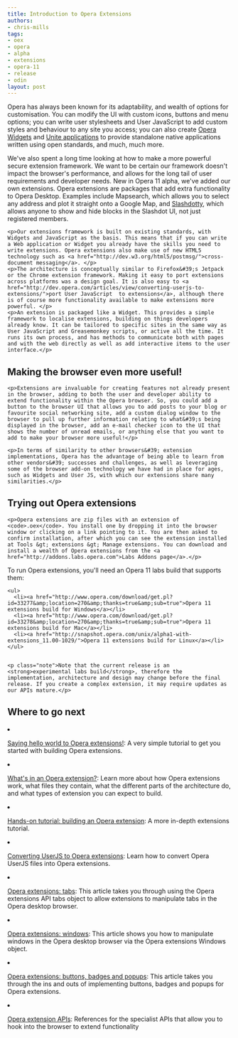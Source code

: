 ```yaml
---
title: Introduction to Opera Extensions
authors:
- chris-mills
tags:
- oex
- opera
- alpha
- extensions
- opera-11
- release
- odin
layout: post
---
```

<p>Opera has always been known for its adaptability, and wealth of options for customisation. You can modify the UI with custom icons, buttons and menu options; you can write user stylesheets and User JavaScript to add custom styles and behaviour to any site you access; you can also create <a href="http://widgets.opera.com/">Opera Widgets</a> and <a href="http://unite.opera.com/applications/">Unite applications</a> to provide standalone native applications written using open standards, and much, much more.</p>

<p>We&#39;ve also spent a long time looking at how to make a more powerful secure extension framework. We want to be certain our framework doesn&#39;t impact the browser&#39;s performance, and allows for the long tail of user requirements and developer needs. New in Opera 11 alpha, we&#39;ve added our own extensions. Opera extensions are packages that add extra functionality to Opera Desktop. Examples include Mapsearch, which allows you to select any address and plot it straight onto a Google Map, and <a href="http://dev.opera.com/articles/view/building-your-first-opera-extension/">Slashdotty</a>, which allows anyone to show and hide blocks in the Slashdot UI, not just registered members.</p>

	<p>Our extensions framework is built on existing standards, with Widgets and JavaScript as the basis. This means that if you can write a Web application or Widget you already have the skills you need to write extensions. Opera extensions also make use of new HTML5 technology such as <a href="http://dev.w3.org/html5/postmsg/">cross-document messaging</a>. </p>
	<p>The architecture is conceptually similar to Firefox&#39;s Jetpack or the Chrome extension framework. Making it easy to port extensions across platforms was a design goal. It is also easy to <a href="http://dev.opera.com/articles/view/converting-userjs-to-extensions/">port User JavaScript  to extensions</a>, although there is of course more functionality available to make extensions more powerful. </p>
	<p>An extension is packaged like a Widget. This provides a simple framework to localise extensions, building on things developers already know. It can be tailored to specific sites in the same way as User JavaScript and Greasemonkey scripts, or active all the time. It runs its own process, and has methods to communicate both with pages and with the web directly as well as add interactive items to the user interface.</p>

<h2>Making the browser even more useful!</h2>

	<p>Extensions are invaluable for creating features not already present in the browser, adding to both the user and developer ability to extend functionality within the Opera browser. So, you could add a button to the browser UI that allows you to add posts to your blog or favourite social networking site, add a custom dialog window to the browser to pull up further information relating to what&#39;s being displayed in the browser, add an e-mail checker icon to the UI that shows the number of unread emails, or anything else that you want to add to make your browser more useful!</p>

	<p>In terms of similarity to other browsers&#39; extension implementations, Opera has the advantage of being able to learn from other vendors&#39; successes and challenges, as well as leveraging some of the browser add-on technology we have had in place for ages, such as Widgets and User JS, with which our extensions share many similarities.</p>

<h2>Trying out Opera extensions</h2>

	<p>Opera extensions are zip files with an extension of <code>.oex</code>. You install one by dropping it into the browser window or clicking on a link pointing to it. You are then asked to confirm installation, after which you can see the extension installed at Tools &gt; extensions &gt; Manage extensions. You can download and install a wealth of Opera extensions from the <a href="http://addons.labs.opera.com">Labs Addons page</a>.</p>

<p>To run Opera extensions, you&#39;ll need an Opera 11 labs build that supports them:</p>

	<ul>
	  <li><a href="http://www.opera.com/download/get.pl?id=33277&amp;location=270&amp;thanks=true&amp;sub=true">Opera 11 extensions build for Windows</a></li>
	  <li><a href="http://www.opera.com/download/get.pl?id=33278&amp;location=270&amp;thanks=true&amp;sub=true">Opera 11 extensions build for Mac</a></li>
	  <li><a href="http://snapshot.opera.com/unix/alpha1-with-extensions_11.00-1029/">Opera 11 extensions build for Linux</a></li>
	</ul>


	<p class="note">Note that the current release is an <strong>experimental labs build</strong>, therefore the implementation, architecture and design may change before the final release. If you create a complex extension, it may require updates as our APIs mature.</p>

<h2>Where to go next</h2>

<li><p><a href="http://dev.opera.com/articles/view/opera-extensions-hello-world/">Saying hello world to Opera extensions!</a>: A very simple tutorial to get you started with building Opera extensions.</p></li>

<li><p><a href="http://dev.opera.com/articles/view/whats-in-an-opera-extension/">What&#39;s in an Opera extension?</a>: Learn more about how Opera extensions work, what files they contain, what the different parts of the architecture do, and what types of extension you can expect to build.</p></li>

<li><p><a href="http://dev.opera.com/articles/view/hands-on-building-an-opera-extension/">Hands-on tutorial: building an Opera extension</a>: A more in-depth extensions tutorial.</p></li>

<li><p><a href="http://dev.opera.com/articles/view/converting-userjs-to-extensions/">Converting UserJS to Opera extensions</a>: Learn how to convert Opera UserJS files into Opera extensions.</p></li>

<li><p><a href="http://dev.opera.com/articles/view/opera-extensions-tabs/">Opera extensions: tabs</a>: This article takes you through using the Opera extensions API tabs object to allow extensions to manipulate tabs in the Opera desktop browser.</p></li>

<li><p><a href="http://dev.opera.com/articles/view/opera-extensions-windows/">Opera extensions: windows</a>: This article shows you how to manipulate windows in the Opera desktop browser via the Opera extensions Windows object.</p></li>

<li><p><a href="http://dev.opera.com/articles/view/opera-extensions-buttons-badges-and-popups/">Opera extensions: buttons, badges and popups</a>: This article takes you through the ins and outs of implementing buttons, badges and popups for Opera extensions.</p></li>

<li><p><a href="http://labs.opera.com/extensions-api/">Opera extension APIs</a>: References for the specialist APIs that allow you to hook into the browser to extend functionality</p></li>
